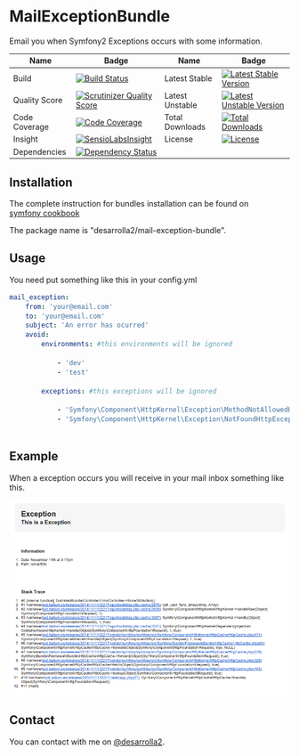 # MailExceptionBundle

Email you when Symfony2 Exceptions occurs with some information.

Name | Badge | Name | Badge
--- | --- | --- | --- |
Build | [![Build Status](https://travis-ci.org/desarrolla2/MailExceptionBundle.svg)](https://travis-ci.org/desarrolla2/MailExceptionBundle) | Latest Stable | [![Latest Stable Version](https://poser.pugx.org/desarrolla2/mail-exception-bundle/v/stable.svg)](https://packagist.org/packages/desarrolla2/mail-exception-bundle)
Quality Score | [![Scrutinizer Quality Score](https://scrutinizer-ci.com/g/desarrolla2/MailExceptionBundle/badges/quality-score.png?b=master)](https://scrutinizer-ci.com/g/desarrolla2/MailExceptionBundle/) | Latest Unstable | [![Latest Unstable Version](https://poser.pugx.org/desarrolla2/mail-exception-bundle/v/unstable.svg)](https://packagist.org/packages/desarrolla2/mail-exception-bundle)
Code Coverage | [![Code Coverage](https://scrutinizer-ci.com/g/desarrolla2/MailExceptionBundle/badges/coverage.png?b=master)](https://scrutinizer-ci.com/g/desarrolla2/MailExceptionBundle/) | Total Downloads | [![Total Downloads](https://poser.pugx.org/desarrolla2/mail-exception-bundle/downloads.svg)](https://packagist.org/packages/desarrolla2/mail-exception-bundle)
Insight | [![SensioLabsInsight](https://insight.sensiolabs.com/projects/8a4bd559-c4dc-41f0-a405-90115a69062f/mini.png)](https://insight.sensiolabs.com/projects/8a4bd559-c4dc-41f0-a405-90115a69062f) |  License | [![License](https://poser.pugx.org/desarrolla2/mail-exception-bundle/license.svg)](https://packagist.org/packages/desarrolla2/mail-exception-bundle)
Dependencies | [![Dependency Status](https://www.versioneye.com/user/projects/546c88049dcf6d700900036f/badge.png)](https://www.versioneye.com/user/projects/546c88049dcf6d700900036f) | | |

## Installation

The complete instruction for bundles installation can be found on  
[symfony cookbook](http://symfony.com/doc/current/cookbook/bundles/installation.html)

The package name is "desarrolla2/mail-exception-bundle".

## Usage

You need put something like this in your config.yml

```yml
mail_exception:
    from: 'your@email.com'
    to: 'your@email.com'
    subject: 'An error has ocurred'
    avoid:
        environments: #this environments will be ignored
        
            - 'dev'
            - 'test'
            
        exceptions: #this exceptions will be ignored
        
            - 'Symfony\Component\HttpKernel\Exception\MethodNotAllowedHttpException'
            - 'Symfony\Component\HttpKernel\Exception\NotFoundHttpException'
            
```

## Example

When a exception occurs you will receive in your mail inbox something like this.

![screenshot](https://raw.githubusercontent.com/desarrolla2/MailExceptionBundle/master/Resources/doc/screenshot.png)

## Contact

You can contact with me on [@desarrolla2](https://twitter.com/desarrolla2).
